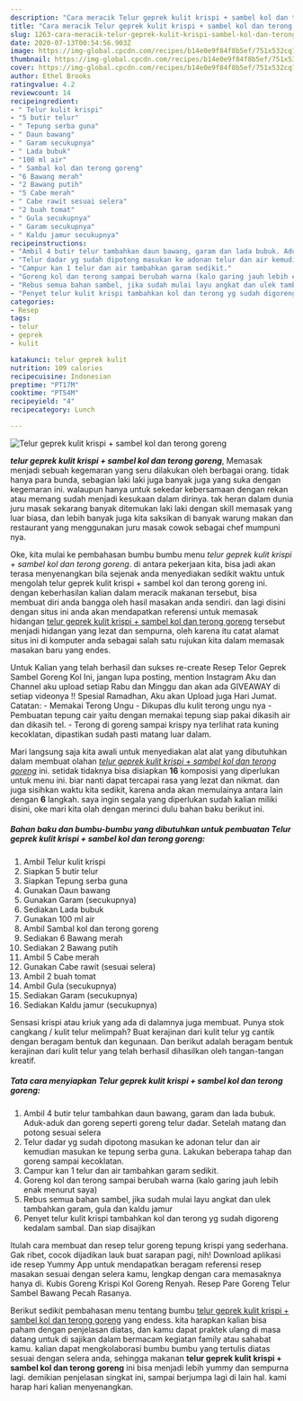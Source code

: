 ```yaml
---
description: "Cara meracik Telur geprek kulit krispi + sambel kol dan terong goreng, Lezat Sekali"
title: "Cara meracik Telur geprek kulit krispi + sambel kol dan terong goreng, Lezat Sekali"
slug: 1263-cara-meracik-telur-geprek-kulit-krispi-sambel-kol-dan-terong-goreng-lezat-sekali
date: 2020-07-13T00:54:56.903Z
image: https://img-global.cpcdn.com/recipes/b14e0e9f84f8b5ef/751x532cq70/telur-geprek-kulit-krispi-sambel-kol-dan-terong-goreng-foto-resep-utama.jpg
thumbnail: https://img-global.cpcdn.com/recipes/b14e0e9f84f8b5ef/751x532cq70/telur-geprek-kulit-krispi-sambel-kol-dan-terong-goreng-foto-resep-utama.jpg
cover: https://img-global.cpcdn.com/recipes/b14e0e9f84f8b5ef/751x532cq70/telur-geprek-kulit-krispi-sambel-kol-dan-terong-goreng-foto-resep-utama.jpg
author: Ethel Brooks
ratingvalue: 4.2
reviewcount: 14
recipeingredient:
- " Telur kulit krispi"
- "5 butir telur"
- " Tepung serba guna"
- " Daun bawang"
- " Garam secukupnya"
- " Lada bubuk"
- "100 ml air"
- " Sambal kol dan terong goreng"
- "6 Bawang merah"
- "2 Bawang putih"
- "5 Cabe merah"
- " Cabe rawit sesuai selera"
- "2 buah tomat"
- " Gula secukupnya"
- " Garam secukupnya"
- " Kaldu jamur secukupnya"
recipeinstructions:
- "Ambil 4 butir telur tambahkan daun bawang, garam dan lada bubuk. Aduk-aduk dan goreng seperti goreng telur dadar. Setelah matang dan potong sesuai selera"
- "Telur dadar yg sudah dipotong masukan ke adonan telur dan air kemudian masukan ke tepung serba guna. Lakukan beberapa tahap dan goreng sampai kecoklatan."
- "Campur kan 1 telur dan air tambahkan garam sedikit."
- "Goreng kol dan terong sampai berubah warna (kalo garing jauh lebih enak menurut saya)"
- "Rebus semua bahan sambel, jika sudah mulai layu angkat dan ulek tambahkan garam, gula dan kaldu jamur"
- "Penyet telur kulit krispi tambahkan kol dan terong yg sudah digoreng kedalam sambal. Dan siap disajikan"
categories:
- Resep
tags:
- telur
- geprek
- kulit

katakunci: telur geprek kulit 
nutrition: 109 calories
recipecuisine: Indonesian
preptime: "PT17M"
cooktime: "PT54M"
recipeyield: "4"
recipecategory: Lunch

---
```



![Telur geprek kulit krispi + sambel kol dan terong goreng](https://img-global.cpcdn.com/recipes/b14e0e9f84f8b5ef/751x532cq70/telur-geprek-kulit-krispi-sambel-kol-dan-terong-goreng-foto-resep-utama.jpg)

<b><i>telur geprek kulit krispi + sambel kol dan terong goreng</i></b>, Memasak menjadi sebuah kegemaran yang seru dilakukan oleh berbagai orang. tidak hanya para bunda, sebagian laki laki juga banyak juga yang suka dengan kegemaran ini. walaupun hanya untuk sekedar kebersamaan dengan rekan atau memang sudah menjadi kesukaan dalam dirinya. tak heran dalam dunia juru masak sekarang banyak ditemukan laki laki dengan skill memasak yang luar biasa, dan lebih banyak juga kita saksikan di banyak warung makan dan restaurant yang menggunakan juru masak cowok sebagai chef mumpuni nya.

Oke, kita mulai ke pembahasan bumbu bumbu menu <i>telur geprek kulit krispi + sambel kol dan terong goreng</i>. di antara pekerjaan kita, bisa jadi akan terasa menyenangkan bila sejenak anda menyediakan sedikit waktu untuk mengolah telur geprek kulit krispi + sambel kol dan terong goreng ini. dengan keberhasilan kalian dalam meracik makanan tersebut, bisa membuat diri anda bangga oleh hasil masakan anda sendiri. dan lagi disini dengan situs ini anda akan mendapatkan referensi untuk memasak hidangan <u>telur geprek kulit krispi + sambel kol dan terong goreng</u> tersebut menjadi hidangan yang lezat dan sempurna, oleh karena itu catat alamat situs ini di komputer anda sebagai salah satu rujukan kita dalam memasak masakan baru yang endes.

Untuk Kalian yang telah berhasil dan sukses re-create Resep Telor Geprek Sambel Goreng Kol Ini, jangan lupa posting, mention Instagram Aku dan Channel aku upload setiap Rabu dan Minggu dan akan ada GIVEAWAY di setiap videonya !! Spesial Ramadhan, Aku akan Upload juga Hari Jumat. Catatan: - Memakai Terong Ungu - Dikupas dlu kulit terong ungu nya - Pembuatan tepung cair yaitu dengan memakai tepung siap pakai dikasih air dan dikasih tel. - Terong di goreng sampai krispy nya terlihat rata kuning kecoklatan, dipastikan sudah pasti matang luar dalam.


Mari langsung saja kita awali untuk menyediakan alat alat yang dibutuhkan dalam membuat olahan <u><i>telur geprek kulit krispi + sambel kol dan terong goreng</i></u> ini. setidak tidaknya bisa disiapkan <b>16</b> komposisi yang diperlukan untuk menu ini. biar nanti dapat tercapai rasa yang lezat dan nikmat. dan juga sisihkan waktu kita sedikit, karena anda akan memulainya antara lain dengan <b>6</b> langkah. saya ingin segala yang diperlukan sudah kalian miliki disini, oke mari kita olah dengan merinci dulu bahan baku berikut ini.

<!--inarticleads1-->

##### Bahan baku dan bumbu-bumbu yang dibutuhkan untuk pembuatan Telur geprek kulit krispi + sambel kol dan terong goreng:

1. Ambil  Telur kulit krispi
1. Siapkan 5 butir telur
1. Siapkan  Tepung serba guna
1. Gunakan  Daun bawang
1. Gunakan  Garam (secukupnya)
1. Sediakan  Lada bubuk
1. Gunakan 100 ml air
1. Ambil  Sambal kol dan terong goreng
1. Sediakan 6 Bawang merah
1. Sediakan 2 Bawang putih
1. Ambil 5 Cabe merah
1. Gunakan  Cabe rawit (sesuai selera)
1. Ambil 2 buah tomat
1. Ambil  Gula (secukupnya)
1. Sediakan  Garam (secukupnya)
1. Sediakan  Kaldu jamur (secukupnya)


Sensasi krispi atau kriuk yang ada di dalamnya juga membuat. Punya stok cangkang / kulit telur melimpah? Buat kerajinan dari kulit telur yg cantik dengan beragam bentuk dan kegunaan. Dan berikut adalah beragam bentuk kerajinan dari kulit telur yang telah berhasil dihasilkan oleh tangan-tangan kreatif. 

<!--inarticleads2-->

##### Tata cara menyiapkan Telur geprek kulit krispi + sambel kol dan terong goreng:

1. Ambil 4 butir telur tambahkan daun bawang, garam dan lada bubuk. Aduk-aduk dan goreng seperti goreng telur dadar. Setelah matang dan potong sesuai selera
1. Telur dadar yg sudah dipotong masukan ke adonan telur dan air kemudian masukan ke tepung serba guna. Lakukan beberapa tahap dan goreng sampai kecoklatan.
1. Campur kan 1 telur dan air tambahkan garam sedikit.
1. Goreng kol dan terong sampai berubah warna (kalo garing jauh lebih enak menurut saya)
1. Rebus semua bahan sambel, jika sudah mulai layu angkat dan ulek tambahkan garam, gula dan kaldu jamur
1. Penyet telur kulit krispi tambahkan kol dan terong yg sudah digoreng kedalam sambal. Dan siap disajikan


Itulah cara membuat dan resep telur goreng tepung krispi yang sederhana. Gak ribet, cocok dijadikan lauk buat sarapan pagi, nih! Download aplikasi ide resep Yummy App untuk mendapatkan beragam referensi resep masakan sesuai dengan selera kamu, lengkap dengan cara memasaknya hanya di. Kubis Goreng Krispi Kol Goreng Renyah. Resep Pare Goreng Telur Sambel Bawang Pecah Rasanya. 

Berikut sedikit pembahasan menu tentang bumbu <u>telur geprek kulit krispi + sambel kol dan terong goreng</u> yang endess. kita harapkan kalian bisa paham dengan penjelasan diatas, dan kamu dapat praktek ulang di masa datang untuk di sajikan dalam bermacam kegiatan family atau sahabat kamu. kalian dapat mengkolaborasi bumbu bumbu yang tertulis diatas sesuai dengan selera anda, sehingga makanan <b>telur geprek kulit krispi + sambel kol dan terong goreng</b> ini bisa menjadi lebih yummy dan sempurna lagi. demikian penjelasan singkat ini, sampai berjumpa lagi di lain hal. kami harap hari kalian menyenangkan.
